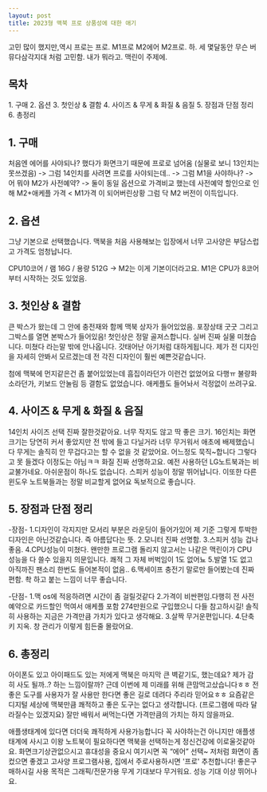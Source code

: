 ```yaml
---
layout: post
title: 2023형 맥북 프로 상품성에 대한 애기
---
```


고민 많이 했지만,역시 프로는 프로. M1프로 M2에어 M2프로.
하. 세 몇달동안 무슨 버뮤다삼각지대 처럼 고민함.
내가 뭐라고. 맥린이 주제에.

<h2>목차</h2>
1. 구매
2. 옵션
3. 첫인상 & 결함
4. 사이즈 & 무게 & 화질 & 음질
5. 장점과 단점 정리
6. 총정리


<h2>1. 구매</h2>
처음엔 에어를 사야되나? 했다가 화면크기 때문에 프로로 넘어옴 (실물로 보니 13인치는 못쓰겠음)
-> 그럼 14인치를 사려면 프로를 사야되는데..
-> 그럼 M1을 사야하나?
-> 어 뭐야 M2가 사전예약?
-> 둘이 동일 옵션으로 가격비교 했는데 사전예약 할인으로 인해 M2+애케플 가격 < M1가격 이 되어버린상황
그럼 닥 M2 버전이 이득입니다.

<h2>2. 옵션</h2>
그냥 기본으로 선택했습니다.
맥북을 처음 사용해보는 입장에서 너무 고사양은 부담스럽고 가격도 엄청납니다.

CPU10코어 / 램 16G / 용량 512G
-> M2는 이게 기본이더라고요. M1은 CPU가 8코어 부터 시작하는 것도 있었음.

<h2>3. 첫인상 & 결함</h2>
큰 박스가 왔는데 그 안에 충전재와 함께 맥북 상자가 들어있었음. 포장상태 굿굿  그리고 그박스를 열면 본박스가 들어있음!
첫인상은 정말 골져스합니다. 실버 진짜 실물 미쳤습니다. 미쳤다 라는말 밖에 안나옵니다. 
갓태어난 아기처럼 대하게됩니다.
제가 전 디자인을 자세히 안봐서 모르겠는데 전 각진 디자인이 훨씬 예쁜것같습니다.

첨에 맥북에 먼지같은건 좀 붙어있었는데 흠집이라던가 이런건 없었어요 다행ㅠ 불량화소라던가, 키보드 안눌림 등 결함도 없었습니다. 애케플도 들어놔서 걱정없이 쓰려구요.


<h2>4. 사이즈 & 무게 & 화질 & 음질</h2>
14인치 사이즈 선택 진짜 잘한것같아요. 너무 작지도 않고 딱 좋은 크기. 16인치는 화면크기는 당연히 커서 좋았지만 전 밖에 들고 다닐거라 너무 무거워서 애초에 배제했습니다
무게는 솔직히 안 무겁다고는 할 수 없을 것 같았어요.
어느정도 묵직~합니다 그렇다고 못 들겠다 이정도는 아님ㅋㅋ
화질 진짜 선명하고요. 예전 사용하던 LG노트북과는 비교불가네요. 아쉬운점이 하나도 없습니다.
스피커 성능이 정말 뛰어납니다. 이또한 다른 윈도우 노트북들과는 정말 비교할게 없어요 독보적으로 좋습니다.


<h2>5. 장점과 단점 정리</h2>
-장점-
1.디자인이 각지지만 모서리 부분은 라운딩이 들어가있어 제 기준 그렇게 투박한 디자인은 아닌것같습니다. 즉 아름답다는 뜻.
2.모니터 진짜 선명함.
3.스피커 성능 겁나 좋음.
4.CPU성능이 미쳤다. 왠만한 프로그램 돌리지 않고서는 나같은 맥린이가 CPU 성능을 다 쓸수 있을지 의문입니다. 쾌적 그 자체 버벅임이 1도 없어뇨
5.발열 1도 없고 아직까진 팬소리 한번도 들어본적이 없음..
6.맥세이프 충전기 말로만 들어봤는데 진짜 편함. 촥 하고 붙는 느낌이 너무 좋습니다.

-단점-
1.맥 os에 적응하려면 시간이 좀 걸릴것같다
2.가격이 비싼편임.다행히 전 사전예약으로 카드할인 먹여서 애케플 포함 274만원으로 구입했으니 다들 참고하시길! 솔직히 사용하는 지금은 가격만큼 가치가 있다고 생각해요.
3.살짝 무거운편입니다.
4.단축키 지옥. 창 관리가 이렇게 힘든줄 몰랐어요.


<h2>6. 총정리</h2>
아이폰도 있고 아이패드도 있는 저에게 맥북은 마지막 큰 벽같기도, 했는데요? 제가 감히 사도 될까..? 하는 느낌이랄까?
근데 이번에 제 미래를 위해 큰맘먹고샀습니다ㅎㅎ
전 좋은 도구를 사용자가 잘 사용만 한다면 좋은 길로 데려다 주리라 믿어요ㅎㅎ 요즘같은 디지털 세상에 맥북만큼 쾌적하고 좋은 도구는 없다고 생각합니다. (프로그램에 따라 달라질수는 있겠지요) 잘만 배워서 써먹는다면 가격만큼의 가치는 하지 않을까요.

애플생태계에 있다면 더더욱 쾌적하게 사용가능합니다 꼭 사야하는건 아니지만 애플생태계에 사시고 이왕 노트북이 필요하다면 맥북을 선택하는게 정신건강에 이로울것같아요.
화면크기상관없으시고 휴대성을 중요시 여기시면 꼭 “에어” 선택~ 저처럼 화면이 좀 컸으면 좋겠고 고사양 프로그램사용, 집에서 주로사용하시면 '프로' 추천합니다! 좋은구매하시길
사용 목적은 그래픽/전문가용
무게	기대보다 무거워요.
성능	기대 이상 뛰어나요.
